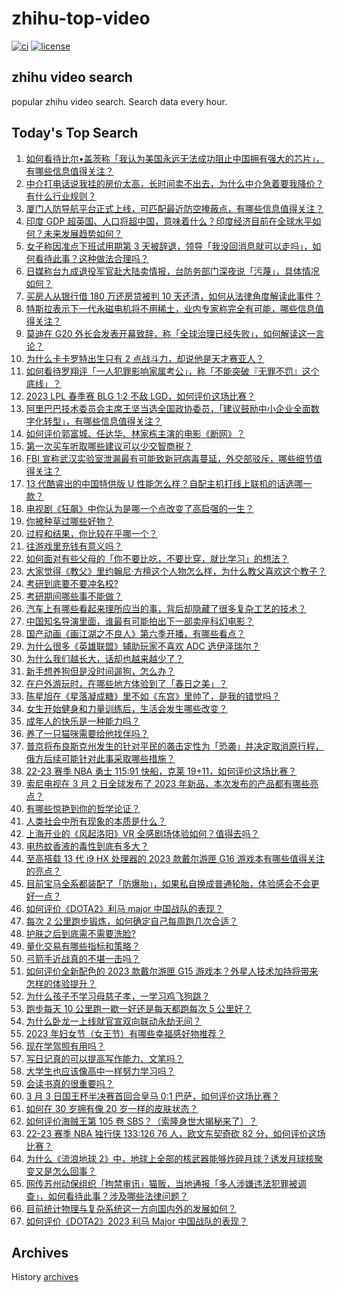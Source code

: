 # zhihu-top-video

[![ci](https://github.com/RyuSeiri/zhihu-top-video/actions/workflows/ci.yml/badge.svg)](https://github.com/RyuSeiri/zhihu-top-video/actions/workflows/ci.yml)
[![license](https://img.shields.io/github/license/RyuSeiri/zhihu-top-video)](https://github.com/RyuSeiri/zhihu-top-video/blob/master/LICENSE)

## zhihu video search

popular zhihu video search. Search data every hour.

## Today's Top Search

<!-- BEGIN -->
<!-- UpdateTime Sat Mar 04 2023 02:19:02 GMT+0800 (China Standard Time) -->

1. [如何看待比尔•盖茨称「我认为美国永远无法成功阻止中国拥有强大的芯片」，有哪些信息值得关注？](https://www.zhihu.com/question/587280375)
1. [中介打电话说我挂的房价太高，长时间卖不出去，为什么中介急着要我降价？有什么行业规则？](https://www.zhihu.com/question/586963887)
1. [厦门人防导航平台正式上线，可匹配最近防空掩蔽点，有哪些信息值得关注？](https://www.zhihu.com/question/587133453)
1. [印度 GDP 超英国、人口将超中国，意味着什么？印度经济目前在全球水平如何？未来发展趋势如何？](https://www.zhihu.com/question/587269683)
1. [女子称因准点下班试用期第 3 天被辞退，领导「我没回消息就可以走吗」，如何看待此事？这种做法合理吗？](https://www.zhihu.com/question/587288580)
1. [日媒称台九成退役军官赴大陆卖情报，台防务部门深夜说「污蔑」，具体情况如何？](https://www.zhihu.com/question/587293457)
1. [买房人从银行借 180 万还房贷被判 10 天还清，如何从法律角度解读此事件？](https://www.zhihu.com/question/587095948)
1. [特斯拉表示下一代永磁电机将不用稀土，业内专家称完全有可能，哪些信息值得关注？](https://www.zhihu.com/question/587153845)
1. [莫迪在 G20 外长会发表开幕致辞，称「全球治理已经失败」，如何解读这一言论？](https://www.zhihu.com/question/587291687)
1. [为什么卡卡罗特出生只有 2 点战斗力，却说他是天才赛亚人？](https://www.zhihu.com/question/39707398)
1. [如何看待罗翔评「一人犯罪影响家属考公」，称「不能突破『无罪不罚』这个底线」？](https://www.zhihu.com/question/587292013)
1. [2023 LPL 春季赛 BLG 1:2 不敌 LGD，如何评价这场比赛？](https://www.zhihu.com/question/587371871)
1. [阿里巴巴技术委员会主席王坚当选全国政协委员，「建议鼓励中小企业全面数字化转型」，有哪些信息值得关注？](https://www.zhihu.com/question/587298249)
1. [如何评价郭富城、任达华、林家栋主演的电影《断网》？](https://www.zhihu.com/question/587070646)
1. [第一次买车听取哪些建议可以少交智商税？](https://www.zhihu.com/question/586880690)
1. [FBI 宣称武汉实验室泄漏最有可能致新冠病毒蔓延，外交部驳斥，哪些细节值得关注？](https://www.zhihu.com/question/586970705)
1. [13 代酷睿出的中国特供版 U 性能怎么样？自配主机打线上联机的话选哪一款？](https://www.zhihu.com/question/585168129)
1. [电视剧《狂飙》中你认为是哪一个点改变了高启强的一生？](https://www.zhihu.com/question/581122615)
1. [你被种草过哪些好物？](https://www.zhihu.com/question/276875139)
1. [过程和结果，你比较在乎哪一个？](https://www.zhihu.com/question/587136840)
1. [往游戏里充钱有意义吗？](https://www.zhihu.com/question/586160670)
1. [如何面对有些父母的「你不要比吃，不要比穿，就比学习」的想法？](https://www.zhihu.com/question/324437913)
1. [大家觉得《教父》里约翰尼·方檀这个人物怎么样，为什么教父喜欢这个教子？](https://www.zhihu.com/question/554158934)
1. [考研到底要不要冲名校?](https://www.zhihu.com/question/548305946)
1. [考研期间哪些事不能做？](https://www.zhihu.com/question/271809687)
1. [汽车上有哪些看起来理所应当的事，背后却隐藏了很多复杂工艺的技术？](https://www.zhihu.com/question/568584494)
1. [中国知名导演里面，谁最有可能拍出下一部卖座科幻电影？](https://www.zhihu.com/question/582922475)
1. [国产动画《画江湖之不良人》第六季开播，有哪些看点？](https://www.zhihu.com/question/586878999)
1. [为什么很多《英雄联盟》辅助玩家不喜欢 ADC 选伊泽瑞尔？](https://www.zhihu.com/question/586639747)
1. [为什么我们越长大，话却也越来越少了？](https://www.zhihu.com/question/584366106)
1. [新手想养狗但是没时间遛狗，怎么办？](https://www.zhihu.com/question/580779656)
1. [在户外游玩时，在哪些地方体验到了「春日之美」？](https://www.zhihu.com/question/586924623)
1. [陈星旭在《星落凝成糖》里不如《东宫》里帅了，是我的错觉吗？](https://www.zhihu.com/question/586827106)
1. [女生开始健身和力量训练后，生活会发生哪些改变？](https://www.zhihu.com/question/585260000)
1. [成年人的快乐是一种能力吗？](https://www.zhihu.com/question/497031236)
1. [养了一只猫咪需要给他找伴吗？](https://www.zhihu.com/question/354487028)
1. [普京将布良斯克州发生的针对平民的袭击定性为「恐袭」并决定取消原行程，俄方后续可能针对此事采取哪些措施？](https://www.zhihu.com/question/587285117)
1. [22-23 赛季 NBA 勇士 115:91 快船，克莱 19+11，如何评价这场比赛？](https://www.zhihu.com/question/587282554)
1. [索尼电视在 3 月 2 日全球发布了 2023 年新品，本次发布的产品都有哪些亮点？](https://www.zhihu.com/question/587078407)
1. [有哪些惊艳到你的哲学论证？](https://www.zhihu.com/question/587082541)
1. [人类社会中所有现象的本质是什么？](https://www.zhihu.com/question/586309227)
1. [上海开业的《风起洛阳》VR 全感剧场体验如何？值得去吗？](https://www.zhihu.com/question/587284517)
1. [电热蚊香液的毒性到底有多大？](https://www.zhihu.com/question/29230419)
1. [至高搭载 13 代 i9 HX 处理器的 2023 款戴尔游匣 G16 游戏本有哪些值得关注的亮点？](https://www.zhihu.com/question/587143012)
1. [目前宝马全系都装配了「防爆胎」，如果私自换成普通轮胎，体验感会不会更好一点？](https://www.zhihu.com/question/577367460)
1. [如何评价《DOTA2》利马 major 中国战队的表现？](https://www.zhihu.com/question/587070753)
1. [每次 2 公里跑步锻炼，如何确定自己每周跑几次合适？](https://www.zhihu.com/question/586778321)
1. [护肤之后到底需不需要洗脸?](https://www.zhihu.com/question/584098253)
1. [量化交易有哪些指标和策略？](https://www.zhihu.com/question/547896059)
1. [弓箭手近战真的不堪一击吗？](https://www.zhihu.com/question/584880594)
1. [如何评价全新配色的 2023 款戴尔游匣 G15 游戏本？外星人技术加持将带来怎样的体验提升？](https://www.zhihu.com/question/587142796)
1. [为什么孩子不学习母慈子孝，一学习鸡飞狗跳？](https://www.zhihu.com/question/585937707)
1. [跑步每天 10 公里跑一歇一好还是每天都跑每次 5 公里好？](https://www.zhihu.com/question/339720359)
1. [为什么卧龙一上线就官宣双向联动永劫无间？](https://www.zhihu.com/question/587211147)
1. [2023 年妇女节（女王节）有哪些幸福感好物推荐？](https://www.zhihu.com/question/583156108)
1. [现在学驾照有用吗？](https://www.zhihu.com/question/587121181)
1. [写日记真的可以提高写作能力、文笔吗？](https://www.zhihu.com/question/470485043)
1. [大学生也应该像高中一样努力学习吗？](https://www.zhihu.com/question/586889952)
1. [会读书真的很重要吗？](https://www.zhihu.com/question/587311458)
1. [3 月 3 日国王杯半决赛首回合皇马 0:1 巴萨，如何评价这场比赛？](https://www.zhihu.com/question/587260762)
1. [如何在 30 岁拥有像 20 岁一样的皮肤状态？](https://www.zhihu.com/question/584582461)
1. [如何评价海贼王第 105 卷 SBS？（索隆身世大揭秘来了）？](https://www.zhihu.com/question/587112460)
1. [22-23 赛季 NBA 独行侠 133:126 76 人，欧文东契奇砍 82 分，如何评价这场比赛？](https://www.zhihu.com/question/587267765)
1. [为什么《流浪地球 2》中，地球上全部的核武器能够炸碎月球？诱发月球核聚变又是怎么回事？](https://www.zhihu.com/question/580040243)
1. [网传苏州动保组织「拘禁审讯」猫贩，当地通报「多人涉嫌违法犯罪被调查」，如何看待此事？涉及哪些法律问题？](https://www.zhihu.com/question/586879935)
1. [目前统计物理与复杂系统这一方向国内外的发展如何？](https://www.zhihu.com/question/283522316)
1. [如何评价《DOTA2》2023 利马 Major 中国战队的表现？](https://www.zhihu.com/question/586483973)

<!-- END -->

## Archives

History [archives](./archives)
